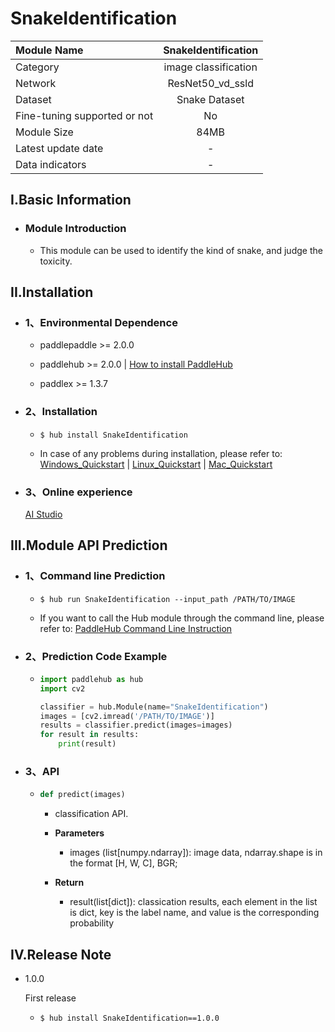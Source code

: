 # SnakeIdentification

|Module Name|SnakeIdentification|
| :--- | :---: |
|Category|image classification|
|Network|ResNet50_vd_ssld|
|Dataset|Snake Dataset|
|Fine-tuning supported or not|No|
|Module Size|84MB|
|Latest update date|-|
|Data indicators|-|


## I.Basic Information



- ### Module Introduction

  - This module can be used to identify the kind of snake, and judge the toxicity.

## II.Installation

- ### 1、Environmental Dependence  

  - paddlepaddle >= 2.0.0  

  - paddlehub >= 2.0.0  | [How to install PaddleHub](../../../../docs/docs_en/get_start/installation.rst)

  - paddlex >= 1.3.7


- ### 2、Installation

  - ```shell
    $ hub install SnakeIdentification
    ```
  - In case of any problems during installation, please refer to: [Windows_Quickstart](../../../../docs/docs_en/get_start/windows_quickstart.md) | [Linux_Quickstart](../../../../docs/docs_en/get_start/linux_quickstart.md) | [Mac_Quickstart](../../../../docs/docs_en/get_start/mac_quickstart.md)

- ### 3、Online experience
  [AI Studio](https://aistudio.baidu.com/aistudio/projectdetail/1646951)

## III.Module API Prediction

- ### 1、Command line Prediction

  - ```shell
    $ hub run SnakeIdentification --input_path /PATH/TO/IMAGE
    ```
  - If you want to call the Hub module through the command line, please refer to: [PaddleHub Command Line Instruction](../../../../docs/docs_ch/tutorial/cmd_usage.rst)

- ### 2、Prediction Code Example

  - ```python
    import paddlehub as hub
    import cv2

    classifier = hub.Module(name="SnakeIdentification")
    images = [cv2.imread('/PATH/TO/IMAGE')]
    results = classifier.predict(images=images)
    for result in results:
        print(result)
    ```

- ### 3、API

  - ```python
    def predict(images)
    ```
    - classification API.
    - **Parameters**
      - images (list\[numpy.ndarray\]): image data, ndarray.shape is in the format [H, W, C], BGR;

    - **Return**
      - result(list[dict]): classication results, each element in the list is dict, key is the label name, and value is the corresponding probability





## IV.Release Note

* 1.0.0

  First release

  - ```shell
    $ hub install SnakeIdentification==1.0.0
    ```
